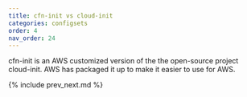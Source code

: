 ```yaml
---
title: cfn-init vs cloud-init
categories: configsets
order: 4
nav_order: 24
---
```


cfn-init is an AWS customized version of the the open-source project cloud-init.  AWS has packaged it up to make it easier to use for AWS.

{% include prev_next.md %}
